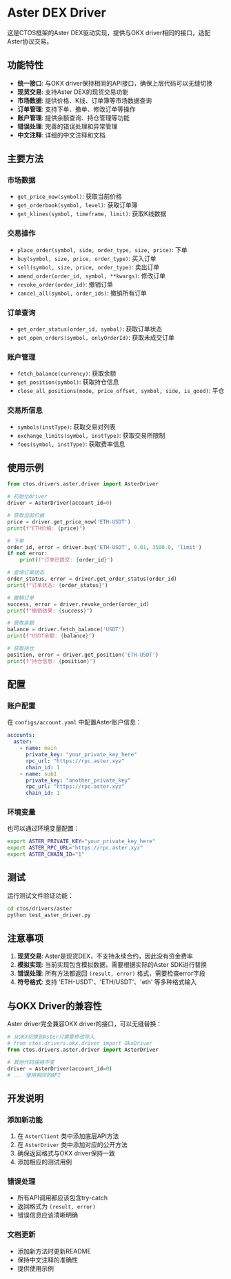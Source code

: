 # Aster DEX Driver

这是CTOS框架的Aster DEX驱动实现，提供与OKX driver相同的接口，适配Aster协议交易。

## 功能特性

- **统一接口**: 与OKX driver保持相同的API接口，确保上层代码可以无缝切换
- **现货交易**: 支持Aster DEX的现货交易功能
- **市场数据**: 提供价格、K线、订单簿等市场数据查询
- **订单管理**: 支持下单、撤单、修改订单等操作
- **账户管理**: 提供余额查询、持仓管理等功能
- **错误处理**: 完善的错误处理和异常管理
- **中文注释**: 详细的中文注释和文档

## 主要方法

### 市场数据
- `get_price_now(symbol)`: 获取当前价格
- `get_orderbook(symbol, level)`: 获取订单簿
- `get_klines(symbol, timeframe, limit)`: 获取K线数据

### 交易操作
- `place_order(symbol, side, order_type, size, price)`: 下单
- `buy(symbol, size, price, order_type)`: 买入订单
- `sell(symbol, size, price, order_type)`: 卖出订单
- `amend_order(order_id, symbol, **kwargs)`: 修改订单
- `revoke_order(order_id)`: 撤销订单
- `cancel_all(symbol, order_ids)`: 撤销所有订单

### 订单查询
- `get_order_status(order_id, symbol)`: 获取订单状态
- `get_open_orders(symbol, onlyOrderId)`: 获取未成交订单

### 账户管理
- `fetch_balance(currency)`: 获取余额
- `get_position(symbol)`: 获取持仓信息
- `close_all_positions(mode, price_offset, symbol, side, is_good)`: 平仓

### 交易所信息
- `symbols(instType)`: 获取交易对列表
- `exchange_limits(symbol, instType)`: 获取交易所限制
- `fees(symbol, instType)`: 获取费率信息

## 使用示例

```python
from ctos.drivers.aster.driver import AsterDriver

# 初始化driver
driver = AsterDriver(account_id=0)

# 获取当前价格
price = driver.get_price_now('ETH-USDT')
print(f"ETH价格: {price}")

# 下单
order_id, error = driver.buy('ETH-USDT', 0.01, 3500.0, 'limit')
if not error:
    print(f"订单已提交: {order_id}")

# 查询订单状态
order_status, error = driver.get_order_status(order_id)
print(f"订单状态: {order_status}")

# 撤销订单
success, error = driver.revoke_order(order_id)
print(f"撤销结果: {success}")

# 获取余额
balance = driver.fetch_balance('USDT')
print(f"USDT余额: {balance}")

# 获取持仓
position, error = driver.get_position('ETH-USDT')
print(f"持仓信息: {position}")
```

## 配置

### 账户配置
在 `configs/account.yaml` 中配置Aster账户信息：

```yaml
accounts:
  aster:
    - name: main
      private_key: "your_private_key_here"
      rpc_url: "https://rpc.aster.xyz"
      chain_id: 1
    - name: sub1
      private_key: "another_private_key"
      rpc_url: "https://rpc.aster.xyz"
      chain_id: 1
```

### 环境变量
也可以通过环境变量配置：

```bash
export ASTER_PRIVATE_KEY="your_private_key_here"
export ASTER_RPC_URL="https://rpc.aster.xyz"
export ASTER_CHAIN_ID="1"
```

## 测试

运行测试文件验证功能：

```bash
cd ctos/drivers/aster
python test_aster_driver.py
```

## 注意事项

1. **现货交易**: Aster是现货DEX，不支持永续合约，因此没有资金费率
2. **模拟实现**: 当前实现包含模拟数据，需要根据实际的Aster SDK进行替换
3. **错误处理**: 所有方法都返回 `(result, error)` 格式，需要检查error字段
4. **符号格式**: 支持 'ETH-USDT'、'ETH/USDT'、'eth' 等多种格式输入

## 与OKX Driver的兼容性

Aster driver完全兼容OKX driver的接口，可以无缝替换：

```python
# 从OKX切换到Aster只需要修改导入
# from ctos.drivers.okx.driver import OkxDriver
from ctos.drivers.aster.driver import AsterDriver

# 其他代码保持不变
driver = AsterDriver(account_id=0)
# ... 使用相同的API
```

## 开发说明

### 添加新功能
1. 在 `AsterClient` 类中添加底层API方法
2. 在 `AsterDriver` 类中添加对应的公开方法
3. 确保返回格式与OKX driver保持一致
4. 添加相应的测试用例

### 错误处理
- 所有API调用都应该包含try-catch
- 返回格式为 `(result, error)`
- 错误信息应该清晰明确

### 文档更新
- 添加新方法时更新README
- 保持中文注释的准确性
- 提供使用示例
